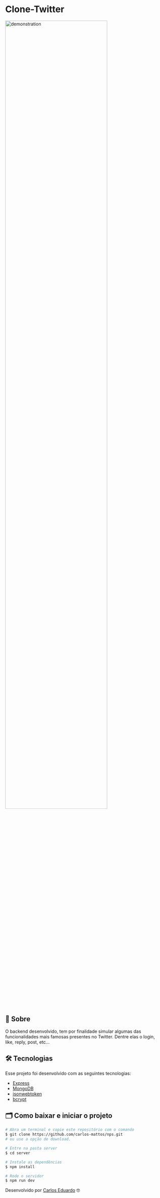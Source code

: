 # Clone-Twitter

<img src="github-images/demo.png" width="80%" alt="demonstration">

## 🔖 Sobre
O backend desenvolvido, tem por finalidade simular algumas das funcionalidades mais famosas presentes no Twitter. Dentre elas o login, like, reply, post, etc...

## 🛠 Tecnologias

Esse projeto foi desenvolvido com as seguintes tecnologias:

- [Express](https://expressjs.com/pt-br/)
- [MongoDB](https://www.mongodb.com/2)
- [jsonwebtoken](https://www.npmjs.com/package/jsonwebtoken)
- [bcrypt](https://www.npmjs.com/package/bcrypt)


## 🗂 Como baixar e iniciar o projeto

```bash
# Abra um terminal e copie este repositório com o comando
$ git clone https://github.com/carlos-mattos/nps.git
# ou use a opção de download.

# Entre na pasta server 
$ cd server

# Instale as dependências
$ npm install

# Rode o servidor
$ npm run dev
```

Desenvolvido por [Carlos Eduardo](https://www.linkedin.com/in/carlos-eduardo-andrade-de-mattos-a060b1182/) 🤓
